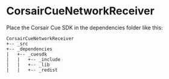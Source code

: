 # CorsairCueNetworkReceiver

Place the Corsair Cue SDK in the dependencies folder like this:

```
CorsairCueNetworkReceiver  
+-- _src
+-- _dependencies
|   +-- _cuesdk
|   |   +-- _include
|   |   +-- _lib
|   |   +-- _redist
```